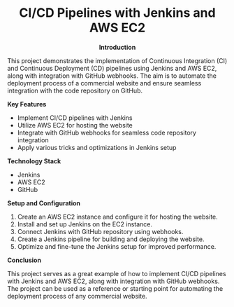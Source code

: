 <h1 align="center">CI/CD Pipelines with Jenkins and AWS EC2</h1>

<p align="center">
  <strong>Introduction</strong><br>
  <p>This project demonstrates the implementation of Continuous Integration (CI) and Continuous Deployment (CD) pipelines using Jenkins and AWS EC2, along with integration with GitHub webhooks. The aim is to automate the deployment process of a commercial website and ensure seamless integration with the code repository on GitHub. </p>
  
  <strong>Key Features</strong><br>
  <ul>
    <li>Implement CI/CD pipelines with Jenkins</li>
    <li>Utilize AWS EC2 for hosting the website</li>
    <li>Integrate with GitHub webhooks for seamless code repository integration</li>
    <li>Apply various tricks and optimizations in Jenkins setup</li>
  </ul>
  
  <strong>Technology Stack</strong><br>
  <ul>
    <li>Jenkins</li>
    <li>AWS EC2</li>
    <li>GitHub</li>
  </ul>
  
  <strong>Setup and Configuration</strong><br>
  <ol>
    <li>Create an AWS EC2 instance and configure it for hosting the website.</li>
    <li>Install and set up Jenkins on the EC2 instance.</li>
    <li>Connect Jenkins with GitHub repository using webhooks.</li>
    <li>Create a Jenkins pipeline for building and deploying the website.</li>
    <li>Optimize and fine-tune the Jenkins setup for improved performance.</li>
  </ol>
  
  <strong>Conclusion</strong><br>
  <p>This project serves as a great example of how to implement CI/CD pipelines with Jenkins and AWS EC2, along with integration with GitHub webhooks. The project can be used as a reference or starting point for automating the deployment process of any commercial website.</p>
</p>
